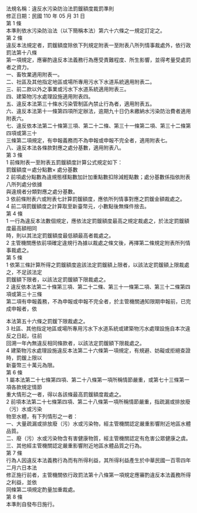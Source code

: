 法規名稱：違反水污染防治法罰鍰額度裁罰準則  
修正日期：民國 110 年 05 月 31 日  
第 1 條  
本準則依水污染防治法（以下簡稱本法）第六十六條之一規定訂定之。  
第 2 條  
違反本法規定者，罰鍰額度除依下列規定附表一至附表八所列情事裁處外，依行政罰法第十八條  
第一項規定，應審酌違反本法義務行為應受責難程度、所生影響，並得考量受處罰者之資力。  
一、畜牧業適用附表一。  
二、社區及其他指定地區或場所專用污水下水道系統適用附表二。  
三、前二款以外之事業或污水下水道系統適用附表三。  
四、建築物污水處理設施適用附表四。  
五、違反本法第三十條水污染管制區內禁止行為者，適用附表五。  
六、違反本法第十一條第四項所定辦法，逾期九十日仍未繳納水污染防治費者適用附表六。  
七、違反依本法第二十條第三項、第二十二條、第三十一條第二項、第三十二條第四項或第三十  
三條第二項規定，有申報義務而不為申報或申報不完全者，適用附表七。  
八、違反本法各條款對應之處分基數，適用附表八。  
第 3 條  
1 前條附表一至附表五罰鍰額度計算公式規定如下：  
罰鍰額度＝處分點數× 處分基數  
2 前項處分點數為違規態樣點數加計加重點數扣除減輕點數；處分基數係指依附表八所列處分依據  
與違規者分類對應之處分基數。  
3 依前條附表六或附表七計算罰鍰額度，應依所列情事對應之罰鍰金額裁處之。  
4 前二項罰鍰額度之計算取至新臺幣元，小數點後無條件捨去。  
第 4 條  
1 一行為違反本法數個規定，應依法定罰鍰額度最高之規定裁處之，於法定罰鍰額度最高額相同  
時，則以其法定罰鍰額度最低額最高者裁處之。  
2 主管機關應依前項確定違規行為據以裁處之條文後，再擇第二條規定附表所列情事裁處之。  
第 5 條  
1 依第三條計算所得之罰鍰額度逾該法定罰鍰額上限者，以該法定罰鍰額上限裁處之，不足該法定  
罰鍰額下限者，以該法定罰鍰額下限裁處之。  
2 違反依本法第二十條第三項、第二十二條、第三十一條第二項、第三十二條第四項或第三十三條  
第二項有申報義務，不為申報或申報不完全者，於主管機關通知限期申報前，已完成申報者，依  


本法第五十六條之罰鍰下限裁處之。  
3 社區、其他指定地區或場所專用污水下水道系統或建築物污水處理設施自本次違反之日起，往前  
回溯一年內無違反相同條款者，以該法定罰鍰額下限裁處之。  
4 建築物污水處理設施違反本法第二十六條第一項規定，有規避、妨礙或拒絕查證時，罰鍰上限以  
新臺幣三十萬元為限。  
第 6 條  
1 屬本法第二十七條第四項、第二十八條第一項所稱情節嚴重，或第七十三條第一項各款規定情節  
重大情形之一者，得以各該條最高罰鍰額度裁處之。  
2 前項本法第二十七條第四項、第二十八條第一項所稱情節嚴重，指疏漏或排放廢（污）水或污染  
物至水體，有下列情形之一者：  
一、大量疏漏或排放廢（污）水或污染物，經主管機關認定嚴重影響附近地區水體品質。  
二、廢（污）水或污染物含有害健康物質，經主管機關認定有危害公眾健康之虞。  
三、其他經主管機關認定嚴重影響附近地區水體品質之行為。  
第 7 條  
行為人因違反本法義務行為而有所得利益，其所得利益產生於中華民國一百零四年二月六日本法  
修正施行前者，主管機關依行政罰法第十八條第一項規定應審酌違反本法義務所得之利益，並依  
同條第二項規定酌量加重裁處。  
第 8 條  
本準則自發布日施行。  


